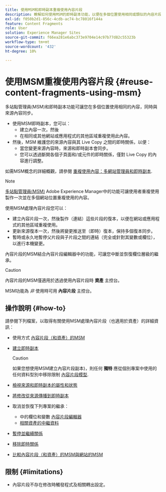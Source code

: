 ```yaml
---
title: 使用MSM和即時副本重複使用內容片段
description: 瞭解如何使用MSM的即時副本功能，以便在多個位置使用相同或類似的內容片段內容，同時與來源內容同步。
exl-id: f050b2d1-856c-4cdb-ac74-bc78016f144a
feature: Content Fragments
role: User
solution: Experience Manager Sites
source-git-commit: f66ea281e6abc373e9704e14c97b77d82c55323b
workflow-type: tm+mt
source-wordcount: '432'
ht-degree: 10%

---
```


# 使用MSM重複使用內容片段 {#reuse-content-fragments-using-msm}

多站點管理員(MSM)和即時副本功能可讓您在多個位置使用相同的內容，同時與來源內容同步。

* 使用MSM即時副本，您可以：
   * 建立內容一次，然後
   * 在相同或其他網站或應用程式的其他區域重複使用此內容。
* 然後，MSM 維護您的來源內容與其 Live Copy 之間的即時關係，以便：
   * 當您變更來源內容時，來源和即時副本會同步。
   * 您可以透過斷開各個子頁面和/或元件的即時關係，僅對 Live Copy 的內容進行調整。

如需MSM概念的詳細概觀，請參閱 [重複使用內容：多網站管理員和即時副本](/help/sites-cloud/administering/msm/overview.md).

>[!NOTE]
>
>[多站點管理員(MSM)](/help/sites-cloud/administering/msm/overview.md) Adobe Experience Manager中的功能可讓使用者重複使用製作一次並在多個網站位置重複使用的內容。

使用MSM處理內容片段您可以：

* 建立內容片段一次，然後製作（連結）這些片段的復本，以便在網站或應用程式的其他區域重複使用。
* 更新來源復本一次，然後將變更推送至（即時）復本，保持多個復本同步。
* 暫時或永久地暫停父片段與子片段之間的連結（完全或針對其變數或欄位），以進行本機變更。

內容片段的MSM結合內容片段編輯器中的功能，可讓您中斷並恢復欄位層級的繼承。

>[!CAUTION]
>
>內容片段的MSM僅適用於透過使用內容片段時 **資產** 主控台。
>
>MSM功能為 *非* 使用時可用 **內容片段** 主控台。

## 操作說明 {#how-to}

請參閱下列檔案，以取得有關使用MSM處理內容片段（也適用於資產）的詳細資訊：

* 使用方式 [內容片段（和資產）的MSM](/help/assets/reuse-assets-using-msm.md)

* [建立即時副本](/help/assets/reuse-assets-using-msm.md)

  >[!CAUTION]
  >
  >如果您想使用MSM建立內容片段副本)，則任何 **獨特** 應從個別專案中使用的任何資料型別中移除限制 [內容片段模型](/help/assets/content-fragments/content-fragments-models.md).

* [檢視來源和即時副本的屬性和狀態](/help/assets/reuse-assets-using-msm.md#properties)
* [將修改從來源傳播到即時副本](/help/assets/reuse-assets-using-msm.md#rollout-sync)
* 取消並恢復下列專案的繼承：
   * 中的欄位和變數 [內容片段編輯器](/help/assets/content-fragments/content-fragments-variations.md#inheritance)
   * [相關資產的中繼資料](/help/assets/content-fragments/content-fragments-variations.md#canceling-reenabling-inheritance-individual-items)
* [暫停並繼續關係](/help/assets/reuse-assets-using-msm.md#suspend-resume)
* [移除即時關係](/help/assets/reuse-assets-using-msm.md#detach)
* [比較內容片段（和資產）的MSM與網站的MSM](/help/assets/reuse-assets-using-msm.md#comparison)

## 限制 {#limitations}

* 內容片段不存在修改時觸發程式及相關轉出設定。
